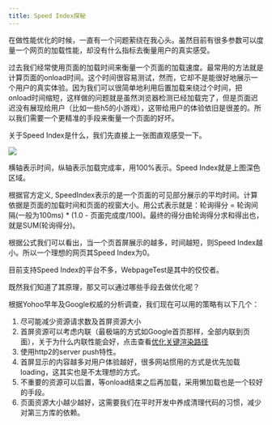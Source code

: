 ```yaml
---
title: Speed Index探秘
---
```


在做性能优化的时候，一直有一个问题萦绕在我心头。虽然目前有很多参数可以度量一个网页的加载性能，却没有什么指标去衡量用户的真实感受。

过去我们经常使用页面的加载时间来衡量一个页面的加载速度。最常用的方法就是计算页面的onload时间。这个时间很容易测试，然而，它却不是能很好地展示一个用户的真实体验。因为我们可以很简单地利用后置加载来绕过个时间，把onload时间缩短，这样做的问题就是虽然浏览器检测已经加载完了，但是页面迟迟没有展现给用户（比如一些h5的小游戏），这带给用户的体验依旧是很差的。所以我们需要一个更精准的手段来衡量一个页面的好坏。

关于Speed Index是什么，我们先直接上一张图直观感受一下。

![](https://sites.google.com/a/webpagetest.org/docs/_/rsrc/1472780187203/using-webpagetest/metrics/speed-index/chart-index-b-small.png)

横轴表示时间，纵轴表示加载完成率，用100%表示。Speed Index就是上图深色区域。

根据官方定义, SpeedIndex表示的是一个页面的可见部分展示的平均时间。计算依据是页面的加载时间和页面的视窗大小。用公式表示就是：轮询得分 = 轮询间隔(一般为100ms) * (1.0 - 页面完成度/100)。最终的得分由轮询得分求和得出也，就是SUM(轮询得分)。

根据公式我们可以看出，当一个页首屏展示的越多，时间越短，则Speed Index越小。所以一个理想的网页其Speed Index为0。

目前支持Speed Index的平台不多，WebpageTest是其中的佼佼者。



既然我们知道了其原理，那又可以通过哪些手段去做优化呢？

根据Yohoo早年及Google权威的分析调查，我们现在可以用的策略有以下几个：

1. 尽可能减少资源请求数及首屏资源大小
2. 首屏资源可以考虑内联（最极端的方式如Google首页那样，全部内联到页面），关于为什么内联性能会好，点击查看[优化关键渲染路径](https://developers.google.com/web/fundamentals/performance/critical-rendering-path/)
3. 使用http2的server push特性。
4. 首屏显示的内容越多对用户体验越好，很多网站惯用的方式是优先加载loading，这其实也是不太理想的方式。
5. 不重要的资源可以后置，等onload结束之后再加载，采用懒加载也是一个较好的手段。
6. 页面资源大小越少越好，这需要我们在平时开发中养成清理代码的习惯，减少对第三方库的依赖。